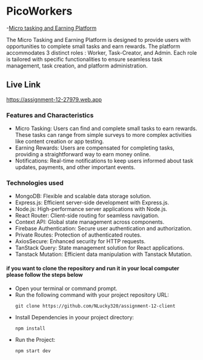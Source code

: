 # PicoWorkers

-[Micro tasking and Earning Platform](https://assignment-12-27979.web.app)

The Micro Tasking and Earning Platform is designed to provide users with opportunities to
complete small tasks and earn rewards. The platform accommodates 3 distinct roles : Worker,
Task-Creator, and Admin. Each role is tailored with specific functionalities to ensure seamless
task management, task creation, and platform administration.

## Live Link

https://assignment-12-27979.web.app

### Features and Characteristics
- Micro Tasking: Users can find and complete small tasks to earn rewards. These tasks can range from simple surveys to more complex activities like content creation or app testing.
- Earning Rewards: Users are compensated for completing tasks, providing a straightforward way to earn money online.
- Notifications: Real-time notifications to keep users informed about task updates, payments, and other important events.
  
### Technologies used 

- MongoDB: Flexible and scalable data storage solution.
- Express.js: Efficient server-side development with Express.js.
- Node.js: High-performance server applications with Node.js.
- React Router: Client-side routing for seamless navigation.
- Context API: Global state management across components.
- Firebase Authentication: Secure user authentication and authorization.
- Private Routes: Protection of authenticated routes.
- AxiosSecure: Enhanced security for HTTP requests.
- TanStack Query: State management solution for React applications.
- Tanstack Mutation: Efficient data manipulation with Tanstack Mutation.

#### if you want to clone the repository and run it in your local computer please follow the steps below
- Open your terminal or command prompt.
- Run the following command with your project repository URL: <pre>`git clone https://github.com/NLucky320/assignment-12-client`</pre> 
- Install Dependencies in yoour project directory:  <pre>`npm install`</pre>
- Run the Project: <pre>`npm start dev`</pre> 
 

